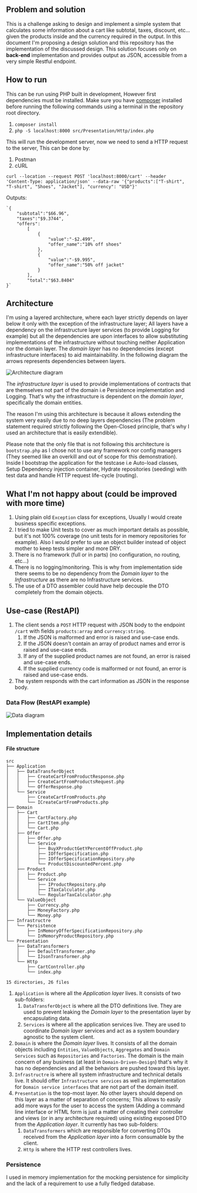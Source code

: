 ## Problem and solution
This is a challenge asking to design and implement a simple system that calculates some information about a cart like subtotal, taxes, discount, etc... given the products inside and the currency required in the output.
In this document I'm proposing a design solution and this repository has the implementation of the discussed design.
This solution focuses only on **back-end** implementation and provides output as JSON, accessible from a very simple Restful endpoint.

## How to run
This can be run using PHP built in development, However first dependencies must be installed.
Make sure you have [composer](https://getcomposer.org/download/) installed before running the following commands using a terminal in the repository root directory.

 1. `composer install` 
 2. `php -S localhost:8000 src/Presentation/Http/index.php`

This will run the development server, now we need to send a HTTP request to the server, This can be done by:
1. Postman 
2. cURL

`curl --location --request POST 'localhost:8000/cart' --header 'Content-Type: application/json' --data-raw '{"products":["T-shirt", "T-shirt", "Shoes", "Jacket"], "currency": "USD"}'`


Outputs: 


    `{
    	"subtotal":"$66.96",
    	"taxes":"$9.3744",
    	"offers":
    		[
    			{
    				"value":"-$2.499",
    				"offer_name":"10% off shoes"
    			},
    			{
    				"value":"-$9.995",
    				"offer_name":"50% off jacket"
    			}
    		],
    		"total":"$63.8404"
    }`

## Architecture
I'm using a layered architecture, where each layer strictly depends on layer below it only with the exception of the infrastructure layer; All layers have a dependency on the infrastructure layer services (to provide Logging for example) but all the dependencies are upon interfaces to allow substituting implementations of the infrastructure without touching neither Application nor the domain layer.
The *domain layer* has no dependencies (except infrastructure interfaces) to aid maintainability.
In the following diagram the arrows represents dependencies between layers.

![Architecture diagram](/arch.png)

The *infrastructure layer* is used to provide implementations of contracts that are themselves not part of the domain i.e Persistence implementation and Logging. That's why the infrastructure is dependent on the *domain layer*, specifically the domain entities.

The reason I'm using this architecture is because it allows extending the system very easily due to no deep layers dependencies (The problem statement required strictly following the Open-Closed principle, that's why I used an architecture that is easily extendible).

Please note that the only file that is not following this architecture is `bootstrap.php` as I chose not to use any framework nor config managers (They seemed like an overkill and out of scope for this demonstration). Inside I bootstrap the application for the testcase i.e Auto-load classes, Setup Dependency injection container, Hydrate repositories (seeding) with test data and handle HTTP request life-cycle (routing).

## What I'm not happy about (could be improved with more time)
1. Using plain old `Exception` class for exceptions, Usually I would create business specific exceptions.
2. I tried to make Unit tests to cover as much important details as possible, but it's not 100% coverage (no unit tests for in memory repositories for example). Also I would prefer to use an object builder instead of object mother to keep tests simpler and more DRY.
3. There is no framework (full or in parts) (no configuration, no routing, etc...)
4. There is no logging/monitoring. This is why from implementation side there seems to be no dependency from the *Domain layer* to the *Infrastructure* as there are no Infrastructure services.
5. The use of a DTO assembler could have help decouple the DTO completely from the domain objects.

## Use-case (RestAPI)
1. The client sends a `POST` HTTP request with JSON body to the endpoint `/cart` with fields `products:array` and `currency:string`.
	1. If the JSON is malformed and error is raised and use-case ends.
	2. If the JSON doesn't contain an array of product names and error is raised and use-case ends.
	3. If any of the supplied product names are not found, an error is raised and use-case ends.
	4. If the supplied currency code is malformed or not found, an error is raised and use-case ends.
2. The system responds with the cart information as JSON in the response body.

### Data Flow (RestAPI example)

![Data diagram](/data.png)

## Implementation details

#### File structure

    src
    ├── Application
    │   ├── DataTransferObject
    │   │   ├── CreateCartFromProductResponse.php
    │   │   ├── CreateCartFromProductsRequest.php
    │   │   └── OfferResponse.php
    │   └── Service
    │       ├── CreateCartFromProducts.php
    │       └── ICreateCartFromProducts.php
    ├── Domain
    │   ├── Cart
    │   │   ├── CartFactory.php
    │   │   ├── CartItem.php
    │   │   └── Cart.php
    │   ├── Offer
    │   │   ├── Offer.php
    │   │   └── Service
    │   │       ├── BuyXProductGetYPercentOffProduct.php
    │   │       ├── IOfferSpecification.php
    │   │       ├── IOfferSpecificationRepository.php
    │   │       └── ProductDiscountedPercent.php
    │   ├── Product
    │   │   ├── Product.php
    │   │   └── Service
    │   │       ├── IProductRepository.php
    │   │       ├── ITaxCalculator.php
    │   │       └── RegularTaxCalculator.php
    │   └── ValueObject
    │       ├── Currency.php
    │       ├── MoneyFactory.php
    │       └── Money.php
    ├── Infrastructre
    │   └── Persistence
    │       ├── InMemoryOfferSpecificationRepository.php
    │       └── InMemoryProductRepository.php
    └── Presentation
        ├── DataTransformers
        │   ├── DefaultTransformer.php
        │   └── IJsonTransformer.php
        └── Http
            ├── CartController.php
            └── index.php
    
    15 directories, 26 files

1. `Application` is where all the *Application layer* lives. It consists of two sub-folders:
	1. `DataTransferObject` is where all the DTO definitions live. They are used to prevent leaking the *Domain layer* to the presentation layer by encapsulating data.
	2. `Services` is where all the application services live. They are used to coordinate *Domain layer* services and act as a system boundary agnostic to the system client.
2. `Domain` is where the *Domain layer* lives. It consists of all the domain objects including `Entities`, `ValueObjects`, `Aggregates` and `Domain Services` such as `Repositories` and `Factories`. The domain is the main concern of any business (at least in `Domain-Driven-Design`) that's why it has no dependencies and all the behaviors are pushed toward this layer.
3. `Infrastructre` is where all system infrastructure and technical details live. It should offer `Infrastructure services` as well as implementation for `Domain service interfaces` that are not part of the domain itself.
4. `Presentation` is the top-most layer. No other layers should depend on this layer as a matter of separation of concerns; This allows to easily add more ways for the user to access the system (Adding a command line interface or HTML form is just a matter of creating their controller and views (or in any architecture required) using existing exposed DTO from the *Application layer*. It currently has two sub-folders:
	1. `DataTransformers` which are responsible for converting DTOs received from the *Application layer* into a form consumable by the client.
	2. `Http` is where the HTTP rest controllers lives.

### Persistence
I used in memory implementation for the mocking persistence for simplicity and the lack of a requirement to use a fully fledged database.

